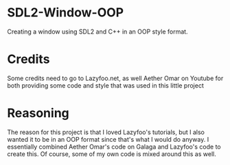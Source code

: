 # SDL2-Window-OOP
Creating a window using SDL2 and C++ in an OOP style format. 
# Credits
Some credits need to go to Lazyfoo.net, as well Aether Omar on Youtube for both providing some code and style that was used in this little project
# Reasoning
The reason for this project is that I loved Lazyfoo's tutorials, but I also wanted it to be in an OOP format since that's what I would do anyway. I essentially
combined Aether Omar's code on Galaga and Lazyfoo's code to create this. Of course, some of my own code is mixed around this as well. 
